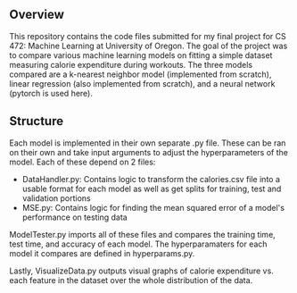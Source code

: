 ## Overview
This repository contains the code files submitted for my final project for CS 472: Machine Learning at University of Oregon. The goal of the project was to compare various machine learning models on fitting a simple dataset measuring calorie expenditure during workouts. The three models compared are a k-nearest neighbor model (implemented from scratch), linear regression (also implemented from scratch), and a neural network (pytorch is used here). 

## Structure
Each model is implemented in their own separate .py file. These can be ran on their own and take input arguments to adjust the hyperparameters of the model. Each of these depend on 2 files:
  - DataHandler.py: Contains logic to transform the calories.csv file into a usable format for each model as well as get splits for training, test and validation portions
  - MSE.py: Contains logic for finding the mean squared error of a model's performance on testing data

ModelTester.py imports all of these files and compares the training time, test time, and accuracy of each model. The hyperparamaters for each model it compares are defined in hyperparams.py.

Lastly, VisualizeData.py outputs visual graphs of calorie expenditure vs. each feature in the dataset over the whole distribution of the data.  
